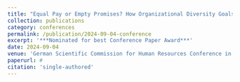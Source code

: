 ```yaml
---
title: "Equal Pay or Empty Promises? How Organizational Diversity Goals Influence Gender Pay Gaps in a Gender-Segregated Labor Market"
collection: publications
category: conferences
permalink: /publication/2024-09-04-conference
excerpt: '***Nominated for best Conference Paper Award***'
date: 2024-09-04
venue: 'German Scientific Commission for Human Resources Conference in Hannover, Germany'
paperurl: #
citation: 'single-authored'
---
```

